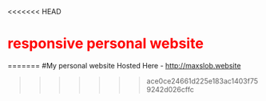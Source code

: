 <<<<<<< HEAD
# <h1 style="color: red">responsive personal website</h1>
=======
#My personal website
Hosted Here - http://maxslob.website
>>>>>>> ace0ce24661d225e183ac1403f759242d026cffc

